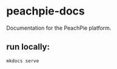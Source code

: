 # peachpie-docs

Documentation for the PeachPie platform.

## run locally:

```shell
mkdocs serve
```
